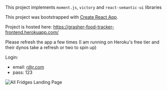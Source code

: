 This project implements `moment.js`, `victory` and `react-semantic-ui` libraries

This project was bootstrapped with [Create React App](https://github.com/facebook/create-react-app).

Project is hosted here:
https://grasher-food-tracker-frontend.herokuapp.com/

Please refresh the app a few times (I am running on Heroku's free tier and their dynos take a refresh or two to spin up)

Login: 
  - email:  r@r.com
  - pass:   123

![All Fridges Landing Page](https://live.staticflickr.com/65535/49632722683_20e6465bb6_h.jpg)
